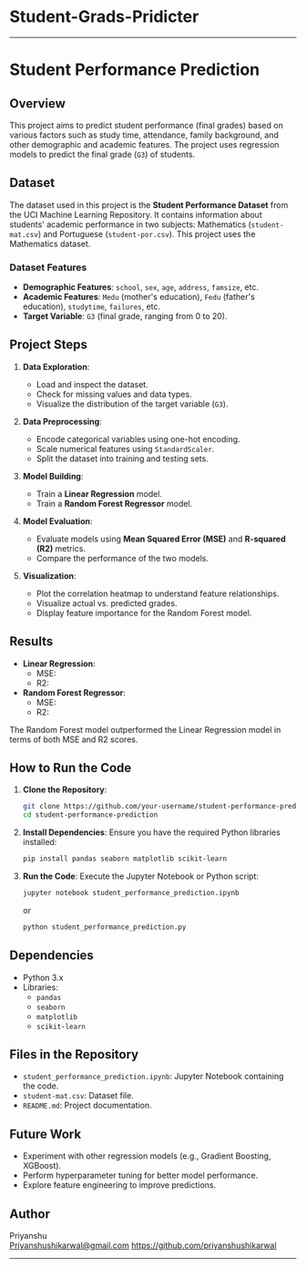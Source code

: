 # Student-Grads-Pridicter


---

# Student Performance Prediction

## Overview
This project aims to predict student performance (final grades) based on various factors such as study time, attendance, family background, and other demographic and academic features. The project uses regression models to predict the final grade (`G3`) of students.

## Dataset
The dataset used in this project is the **Student Performance Dataset** from the UCI Machine Learning Repository. It contains information about students' academic performance in two subjects: Mathematics (`student-mat.csv`) and Portuguese (`student-por.csv`). This project uses the Mathematics dataset.

### Dataset Features
- **Demographic Features**: `school`, `sex`, `age`, `address`, `famsize`, etc.
- **Academic Features**: `Medu` (mother's education), `Fedu` (father's education), `studytime`, `failures`, etc.
- **Target Variable**: `G3` (final grade, ranging from 0 to 20).

## Project Steps
1. **Data Exploration**:
   - Load and inspect the dataset.
   - Check for missing values and data types.
   - Visualize the distribution of the target variable (`G3`).

2. **Data Preprocessing**:
   - Encode categorical variables using one-hot encoding.
   - Scale numerical features using `StandardScaler`.
   - Split the dataset into training and testing sets.

3. **Model Building**:
   - Train a **Linear Regression** model.
   - Train a **Random Forest Regressor** model.

4. **Model Evaluation**:
   - Evaluate models using **Mean Squared Error (MSE)** and **R-squared (R2)** metrics.
   - Compare the performance of the two models.

5. **Visualization**:
   - Plot the correlation heatmap to understand feature relationships.
   - Visualize actual vs. predicted grades.
   - Display feature importance for the Random Forest model.

## Results
- **Linear Regression**:
  - MSE: 
  - R2:
- **Random Forest Regressor**:
  - MSE:
  - R2: 

The Random Forest model outperformed the Linear Regression model in terms of both MSE and R2 scores.

## How to Run the Code
1. **Clone the Repository**:
   ```bash
   git clone https://github.com/your-username/student-performance-prediction.git
   cd student-performance-prediction
   ```

2. **Install Dependencies**:
   Ensure you have the required Python libraries installed:
   ```bash
   pip install pandas seaborn matplotlib scikit-learn
   ```

3. **Run the Code**:
   Execute the Jupyter Notebook or Python script:
   ```bash
   jupyter notebook student_performance_prediction.ipynb
   ```
   or
   ```bash
   python student_performance_prediction.py
   ```

## Dependencies
- Python 3.x
- Libraries:
  - `pandas`
  - `seaborn`
  - `matplotlib`
  - `scikit-learn`

## Files in the Repository
- `student_performance_prediction.ipynb`: Jupyter Notebook containing the code.
- `student-mat.csv`: Dataset file.
- `README.md`: Project documentation.

## Future Work
- Experiment with other regression models (e.g., Gradient Boosting, XGBoost).
- Perform hyperparameter tuning for better model performance.
- Explore feature engineering to improve predictions.

## Author
Priyanshu  
Priyanshushikarwal@gmail.com
https://github.com/priyanshushikarwal

---

